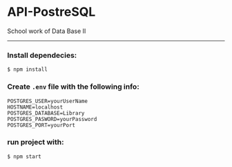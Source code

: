 # API-PostreSQL

School work of Data Base II

---
### Install dependecies:
```
$ npm install
```
### Create ```.env``` file with the following info:
```
POSTGRES_USER=yourUserName
HOSTNAME=localhost
POSTGRES_DATABASE=Library
POSTGRES_PASWORD=yourPassword
POSTGRES_PORT=yourPort
```
### run project with:
```
$ npm start
```
